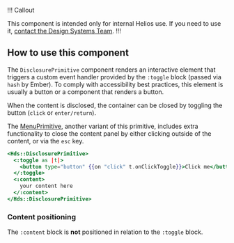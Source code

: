 !!! Callout

This component is intended only for internal Helios use. If you need to use it, [contact the Design Systems Team](/about/support).
!!!

## How to use this component

The `DisclosurePrimitive` component renders an interactive element that triggers a custom event handler provided by the `:toggle` block (passed via `hash` by Ember). To comply with accessibility best practices, this element is usually a button or a component that renders a button.

When the content is disclosed, the container can be closed by toggling the button (`click` or `enter/return`).

The [MenuPrimitive](/utilities/menu-primitive), another variant of this primitive, includes extra functionality to close the content panel by either clicking outside of the content, or via the `esc` key.

```handlebars
<Hds::DisclosurePrimitive>
  <:toggle as |t|>
    <button type="button" {{on "click" t.onClickToggle}}>Click me</button>
  </:toggle>
  <:content>
    your content here
  </:content>
</Hds::DisclosurePrimitive>
```

### Content positioning

The `:content` block is **not** positioned in relation to the `:toggle` block.
